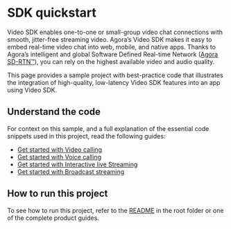 # SDK quickstart

Video SDK enables one-to-one or small-group video chat connections with smooth, jitter-free streaming video. Agora’s Video SDK makes it easy to embed real-time video chat into web, mobile, and native apps. Thanks to Agora’s intelligent and global Software Defined Real-time Network ([Agora SD-RTN™](https://docs.agora.io/en/video-calling/overview/core-concepts#agora-sd-rtn)), you can rely on the highest available video and audio quality.

This page provides a sample project with best-practice code that illustrates the integration of high-quality, low-latency Video SDK features into an app using Video SDK.

## Understand the code

For context on this sample, and a full explanation of the essential code snippets used in this project, read the following guides:

* [Get started with Video calling](https://docs.agora.io/en/video-calling/get-started/get-started-sdk?platform=flutter)
* [Get started with Voice calling](https://docs.agora.io/en/voice-calling/get-started/get-started-sdk?platform=flutter)
* [Get started with Interactive live Streaming](https://docs.agora.io/en/interactive-live-streaming/get-started/get-started-sdk?platform=flutter)
* [Get started with Broadcast streaming](https://docs.agora.io/en/broadcast-streaming/get-started/get-started-sdk?platform=flutter)


## How to run this project

To see how to run this project, refer to the [README](../README.md) in the root folder or one of the complete product guides.